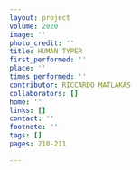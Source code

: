 ```yaml
---
layout: project
volume: 2020
image: ''
photo_credit: ''
title: HUMAN TYPER
first_performed: ''
place: ''
times_performed: ''
contributor: RICCARDO MATLAKAS
collaborators: []
home: ''
links: []
contact: ''
footnote: ''
tags: []
pages: 210-211

---
```




